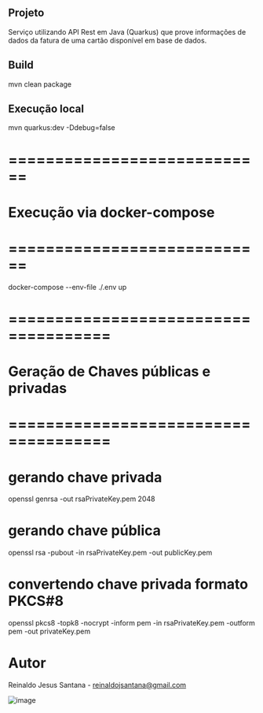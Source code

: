 ## Projeto

Serviço utilizando API Rest em Java (Quarkus) que prove informações de dados da fatura de uma cartão disponível em base de dados.


## Build
mvn clean package


## Execução local
mvn quarkus:dev -Ddebug=false


# ============================
# Execução via docker-compose
# ============================

docker-compose --env-file ./.env up


# =====================================
# Geração de Chaves públicas e privadas
# =====================================

# gerando chave privada
openssl genrsa -out rsaPrivateKey.pem 2048

# gerando chave pública
openssl rsa -pubout -in rsaPrivateKey.pem -out publicKey.pem

# convertendo chave privada formato PKCS#8
openssl pkcs8 -topk8 -nocrypt -inform pem -in rsaPrivateKey.pem -outform pem -out privateKey.pem

# Autor
Reinaldo Jesus Santana - reinaldojsantana@gmail.com



![image](https://user-images.githubusercontent.com/17239827/225924264-26923df8-1484-442c-95b8-60e7db8ad3cf.png)
